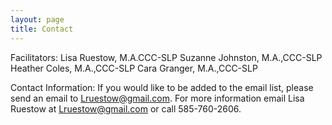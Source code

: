 ```yaml
---
layout: page
title: Contact
---
```


Facilitators: Lisa Ruestow, M.A.CCC-SLP
Suzanne Johnston, M.A.,CCC-SLP
Heather Coles, M.A.,CCC-SLP 
Cara Granger, M.A.,CCC-SLP

Contact Information: If you would like to be added to the email list, please send an email to Lruestow@gmail.com. For more information email Lisa Ruestow at Lruestow@gmail.com or call 585-760-2606. 